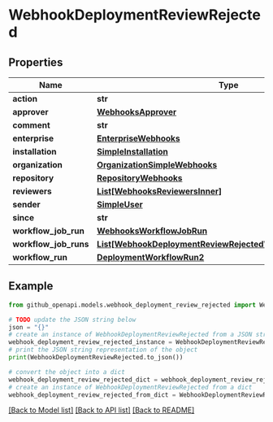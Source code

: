# WebhookDeploymentReviewRejected


## Properties

Name | Type | Description | Notes
------------ | ------------- | ------------- | -------------
**action** | **str** |  | 
**approver** | [**WebhooksApprover**](WebhooksApprover.md) |  | [optional] 
**comment** | **str** |  | [optional] 
**enterprise** | [**EnterpriseWebhooks**](EnterpriseWebhooks.md) |  | [optional] 
**installation** | [**SimpleInstallation**](SimpleInstallation.md) |  | [optional] 
**organization** | [**OrganizationSimpleWebhooks**](OrganizationSimpleWebhooks.md) |  | 
**repository** | [**RepositoryWebhooks**](RepositoryWebhooks.md) |  | 
**reviewers** | [**List[WebhooksReviewersInner]**](WebhooksReviewersInner.md) |  | [optional] 
**sender** | [**SimpleUser**](SimpleUser.md) |  | 
**since** | **str** |  | 
**workflow_job_run** | [**WebhooksWorkflowJobRun**](WebhooksWorkflowJobRun.md) |  | [optional] 
**workflow_job_runs** | [**List[WebhookDeploymentReviewRejectedWorkflowJobRunsInner]**](WebhookDeploymentReviewRejectedWorkflowJobRunsInner.md) |  | [optional] 
**workflow_run** | [**DeploymentWorkflowRun2**](DeploymentWorkflowRun2.md) |  | 

## Example

```python
from github_openapi.models.webhook_deployment_review_rejected import WebhookDeploymentReviewRejected

# TODO update the JSON string below
json = "{}"
# create an instance of WebhookDeploymentReviewRejected from a JSON string
webhook_deployment_review_rejected_instance = WebhookDeploymentReviewRejected.from_json(json)
# print the JSON string representation of the object
print(WebhookDeploymentReviewRejected.to_json())

# convert the object into a dict
webhook_deployment_review_rejected_dict = webhook_deployment_review_rejected_instance.to_dict()
# create an instance of WebhookDeploymentReviewRejected from a dict
webhook_deployment_review_rejected_from_dict = WebhookDeploymentReviewRejected.from_dict(webhook_deployment_review_rejected_dict)
```
[[Back to Model list]](../README.md#documentation-for-models) [[Back to API list]](../README.md#documentation-for-api-endpoints) [[Back to README]](../README.md)


